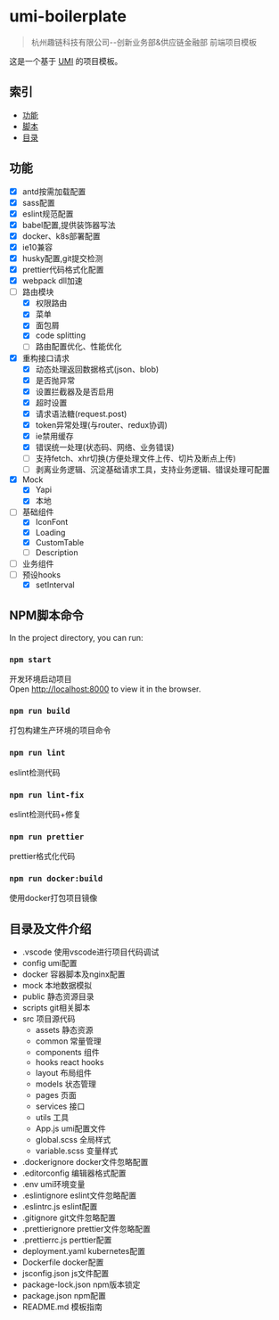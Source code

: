 # umi-boilerplate

> 杭州趣链科技有限公司--创新业务部&供应链金融部 前端项目模板

这是一个基于 [UMI](https://umijs.org) 的项目模板。

## 索引
- [功能](#features)
- [脚本](#scripts)
- [目录](#dirctory)

<a name="features"></a>
## 功能

- [x] antd按需加载配置  
- [x] sass配置  
- [x] eslint规范配置  
- [x] babel配置,提供装饰器写法  
- [x] docker、k8s部署配置  
- [x] ie10兼容  
- [x] husky配置,git提交检测  
- [x] prettier代码格式化配置  
- [x] webpack dll加速  
- [ ] 路由模块  
  - [x] 权限路由  
  - [x] 菜单  
  - [x] 面包屑  
  - [x] code splitting  
  - [ ] 路由配置优化、性能优化  
- [x] 重构接口请求  
  - [x] 动态处理返回数据格式(json、blob)  
  - [x] 是否抛异常  
  - [x] 设置拦截器及是否启用  
  - [x] 超时设置  
  - [x] 请求语法糖(request.post)  
  - [x] token异常处理(与router、redux协调)  
  - [x] ie禁用缓存  
  - [x] 错误统一处理(状态码、网络、业务错误)  
  - [ ] 支持fetch、xhr切换(方便处理文件上传、切片及断点上传)  
  - [ ] 剥离业务逻辑、沉淀基础请求工具，支持业务逻辑、错误处理可配置  
- [x] Mock  
  - [x] Yapi  
  - [x] 本地  
- [ ] 基础组件  
  - [x] IconFont  
  - [x] Loading  
  - [x] CustomTable
  - [ ] Description   
- [ ] 业务组件  
- [ ] 预设hooks  
  - [x] setInterval  

<a name="scripts"></a>
## NPM脚本命令

In the project directory, you can run:

### `npm start`

开发环境启动项目  
Open [http://localhost:8000](http://localhost:8000) to view it in the browser.

### `npm run build`

打包构建生产环境的项目命令

### `npm run lint`

eslint检测代码

### `npm run lint-fix`

eslint检测代码+修复

### `npm run prettier`

prettier格式化代码

### `npm run docker:build`

使用docker打包项目镜像

<a name="dirctory"></a>
## 目录及文件介绍

- .vscode 使用vscode进行项目代码调试
- config umi配置
- docker 容器脚本及nginx配置
- mock 本地数据模拟
- public 静态资源目录
- scripts git相关脚本
- src 项目源代码
  - assets 静态资源
  - common 常量管理
  - components 组件
  - hooks react hooks
  - layout 布局组件
  - models 状态管理
  - pages 页面
  - services 接口
  - utils 工具
  - App.js umi配置文件
  - global.scss 全局样式
  - variable.scss 变量样式
- .dockerignore docker文件忽略配置
- .editorconfig 编辑器格式配置
- .env umi环境变量
- .eslintignore eslint文件忽略配置
- .eslintrc.js eslint配置
- .gitignore git文件忽略配置
- .prettierignore prettier文件忽略配置
- .prettierrc.js perttier配置
- deployment.yaml kubernetes配置
- Dockerfile docker配置
- jsconfig.json js文件配置
- package-lock.json npm版本锁定
- package.json npm配置
- README.md 模板指南
